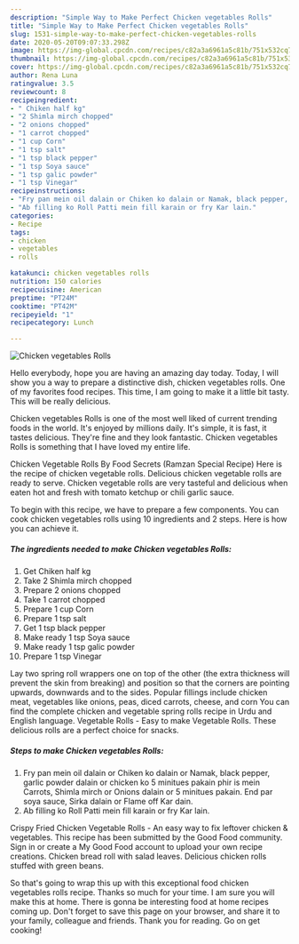 ```yaml
---
description: "Simple Way to Make Perfect Chicken vegetables Rolls"
title: "Simple Way to Make Perfect Chicken vegetables Rolls"
slug: 1531-simple-way-to-make-perfect-chicken-vegetables-rolls
date: 2020-05-20T09:07:33.298Z
image: https://img-global.cpcdn.com/recipes/c82a3a6961a5c81b/751x532cq70/chicken-vegetables-rolls-recipe-main-photo.jpg
thumbnail: https://img-global.cpcdn.com/recipes/c82a3a6961a5c81b/751x532cq70/chicken-vegetables-rolls-recipe-main-photo.jpg
cover: https://img-global.cpcdn.com/recipes/c82a3a6961a5c81b/751x532cq70/chicken-vegetables-rolls-recipe-main-photo.jpg
author: Rena Luna
ratingvalue: 3.5
reviewcount: 8
recipeingredient:
- " Chiken half kg"
- "2 Shimla mirch chopped"
- "2 onions chopped"
- "1 carrot chopped"
- "1 cup Corn"
- "1 tsp salt"
- "1 tsp black pepper"
- "1 tsp Soya sauce"
- "1 tsp galic powder"
- "1 tsp Vinegar"
recipeinstructions:
- "Fry pan mein oil dalain or Chiken ko dalain or Namak, black pepper, garlic powder dalain or chicken ko 5 minitues pakain phir is mein Carrots, Shimla mirch or Onions dalain or 5 minitues pakain. End par soya sauce, Sirka dalain or Flame off Kar dain."
- "Ab filling ko Roll Patti mein fill karain or fry Kar lain."
categories:
- Recipe
tags:
- chicken
- vegetables
- rolls

katakunci: chicken vegetables rolls 
nutrition: 150 calories
recipecuisine: American
preptime: "PT24M"
cooktime: "PT42M"
recipeyield: "1"
recipecategory: Lunch

---
```



![Chicken vegetables Rolls](https://img-global.cpcdn.com/recipes/c82a3a6961a5c81b/751x532cq70/chicken-vegetables-rolls-recipe-main-photo.jpg)

Hello everybody, hope you are having an amazing day today. Today, I will show you a way to prepare a distinctive dish, chicken vegetables rolls. One of my favorites food recipes. This time, I am going to make it a little bit tasty. This will be really delicious.

Chicken vegetables Rolls is one of the most well liked of current trending foods in the world. It's enjoyed by millions daily. It's simple, it is fast, it tastes delicious. They're fine and they look fantastic. Chicken vegetables Rolls is something that I have loved my entire life.

Chicken Vegetable Rolls By Food Secrets (Ramzan Special Recipe) Here is the recipe of chicken vegetable rolls. Delicious chicken vegetable rolls are ready to serve. Chicken vegetable rolls are very tasteful and delicious when eaten hot and fresh with tomato ketchup or chili garlic sauce.


To begin with this recipe, we have to prepare a few components. You can cook chicken vegetables rolls using 10 ingredients and 2 steps. Here is how you can achieve it.

<!--inarticleads1-->

##### The ingredients needed to make Chicken vegetables Rolls:

1. Get  Chiken half kg
1. Take 2 Shimla mirch chopped
1. Prepare 2 onions chopped
1. Take 1 carrot chopped
1. Prepare 1 cup Corn
1. Prepare 1 tsp salt
1. Get 1 tsp black pepper
1. Make ready 1 tsp Soya sauce
1. Make ready 1 tsp galic powder
1. Prepare 1 tsp Vinegar


Lay two spring roll wrappers one on top of the other (the extra thickness will prevent the skin from breaking) and position so that the corners are pointing upwards, downwards and to the sides. Popular fillings include chicken meat, vegetables like onions, peas, diced carrots, cheese, and corn You can find the complete chicken and vegetable spring rolls recipe in Urdu and English language. Vegetable Rolls - Easy to make Vegetable Rolls. These delicious rolls are a perfect choice for snacks. 

<!--inarticleads2-->

##### Steps to make Chicken vegetables Rolls:

1. Fry pan mein oil dalain or Chiken ko dalain or Namak, black pepper, garlic powder dalain or chicken ko 5 minitues pakain phir is mein Carrots, Shimla mirch or Onions dalain or 5 minitues pakain. End par soya sauce, Sirka dalain or Flame off Kar dain.
1. Ab filling ko Roll Patti mein fill karain or fry Kar lain.


Crispy Fried Chicken Vegetable Rolls - An easy way to fix leftover chicken &amp; vegetables. This recipe has been submitted by the Good Food community. Sign in or create a My Good Food account to upload your own recipe creations. Chicken bread roll with salad leaves. Delicious chicken rolls stuffed with green beans. 

So that's going to wrap this up with this exceptional food chicken vegetables rolls recipe. Thanks so much for your time. I am sure you will make this at home. There is gonna be interesting food at home recipes coming up. Don't forget to save this page on your browser, and share it to your family, colleague and friends. Thank you for reading. Go on get cooking!

